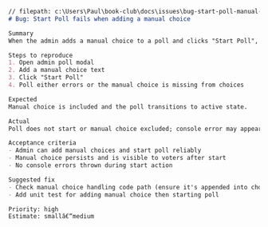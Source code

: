 ﻿```markdown
// filepath: c:\Users\Paul\book-club\docs\issues\bug-start-poll-manual-choice.md
# Bug: Start Poll fails when adding a manual choice

Summary
When the admin adds a manual choice to a poll and clicks "Start Poll", the poll does not start or the manual choice is not included.

Steps to reproduce
1. Open admin poll modal
2. Add a manual choice text
3. Click "Start Poll"
4. Poll either errors or the manual choice is missing from choices

Expected
Manual choice is included and the poll transitions to active state.

Actual
Poll does not start or manual choice excluded; console error may appear.

Acceptance criteria
- Admin can add manual choices and start poll reliably
- Manual choice persists and is visible to voters after start
- No console errors thrown during start action

Suggested fix
- Check manual choice handling code path (ensure it's appended into choices array before start)
- Add unit test for adding manual choice then starting poll

Priority: high
Estimate: smallâ€“medium
```
